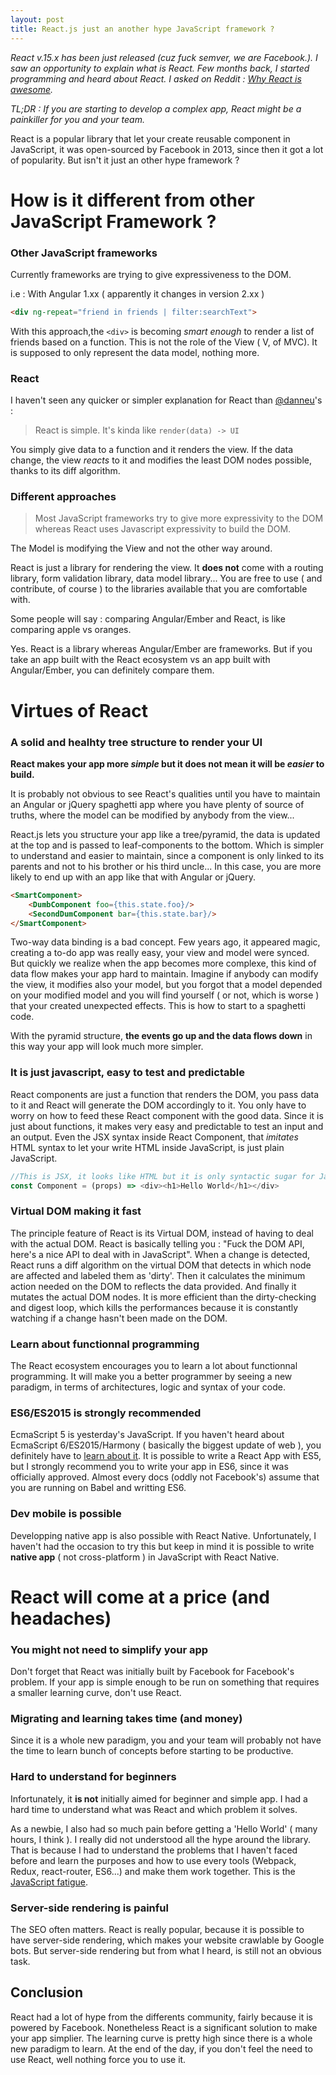 ```yaml
---
layout: post
title: React.js just an another hype JavaScript framework ?
---
```



*React v.15.x has been just released (cuz fuck semver, we are Facebook.). I saw an opportunity to explain what is React. Few months back, I started programming and heard about React. I asked on Reddit : [Why React is awesome](https://www.reddit.com/r/javascript/comments/3hs4io/why_react_is_awesome/).*


*TL;DR : If you are starting to develop a complex app, React might be a painkiller for you and your team.*

React is a popular library that let your create reusable component in JavaScript, it was open-sourced by Facebook in 2013, since then it got a lot of popularity. But isn't it just an other hype framework ? 

# How is it different from other JavaScript Framework ?


### Other JavaScript frameworks
Currently frameworks are trying to give expressiveness to the DOM. 

i.e : With Angular 1.xx ( apparently it changes in version 2.xx ) 

```html
<div ng-repeat="friend in friends | filter:searchText">
```

With this approach,the `<div>` is becoming *smart enough* to render a list of friends based on a function. This is not the role of the View ( V, of MVC). It is supposed to only represent the data model, nothing more.

### React

I haven't seen any quicker or simpler explanation for React than [@danneu](https://www.reddit.com/r/javascript/comments/3hs4io/why_react_is_awesome/#thing_t1_cua60al)'s : 

>React is simple. It's kinda like `render(data) -> UI`

You simply give data to a function and it renders the view. If the data change, the view *reacts* to it and modifies the least DOM nodes possible, thanks to its diff algorithm.

### Different approaches 

>Most JavaScript frameworks try to give more expressivity to the DOM whereas React uses Javascript expressivity to build the DOM.

The Model is modifying the View and not the other way around.

React is just a library for rendering the view. It **does not** come with a routing library, form validation library, data model library... You are free to use ( and contribute, of course ) to the libraries available that you are comfortable with.

Some people will say : comparing Angular/Ember and React, is like comparing apple vs oranges. 

Yes. React is a library whereas Angular/Ember are frameworks. But if you take an app built with the React ecosystem vs an app built with Angular/Ember, you can definitely compare them. 

# Virtues of React

### A solid and healhty tree structure to render your UI
**React makes your app more *simple* but it does not mean it will be *easier* to build.**

It is probably not obvious to see React's qualities until you have to maintain an Angular or jQuery spaghetti app where you have plenty of source of truths, where the model can be modified by anybody from the view...

React.js lets you structure your app like a tree/pyramid, the data is updated at the top and is passed to leaf-components to the bottom. Which is simpler to understand and easier to maintain, since a component is only linked to its parents and not to his brother or his third uncle... In this case, you are more likely to end up with an app like that with Angular or jQuery.

```html
<SmartComponent>
    <DumbComponent foo={this.state.foo}/>
    <SecondDumComponent bar={this.state.bar}/>
</SmartComponent>
```

Two-way data binding is a bad concept. Few years ago, it appeared magic, creating a to-do app was really easy, your view and model were synced. But quickly we realize when the app becomes more complexe, this kind of data flow makes your app hard to maintain. Imagine if anybody can modify the view, it modifies also your model, but you forgot that a model depended on your modified model and you will find yourself ( or not, which is worse ) that your created unexpected effects. This is how to start to a spaghetti code.

With the pyramid structure, **the events go up and the data flows down** in this way your app will look much more simpler.

### It is just javascript, easy to test and predictable
React components are just a function that renders the DOM, you pass data to it and React will generate the DOM accordingly to it. You only have to worry on how to feed these React component with the good data. Since it is just about functions, it makes very easy and predictable to test an input and an output. Even the JSX syntax inside React Component, that *imitates* HTML syntax to let your write HTML inside JavaScript, is just plain JavaScript.

```javascript
//This is JSX, it looks like HTML but it is only syntactic sugar for JavaScript
const Component = (props) => <div><h1>Hello World</h1></div> 
```

### Virtual DOM making it fast

The principle feature of React is its Virtual DOM, instead of having to deal with the actual DOM. React is basically telling you : "Fuck the DOM API, here's a nice API to deal with in JavaScript". When a change is detected, React runs a diff algorithm on the virtual DOM that detects in which node are affected and labeled them as 'dirty'. Then it calculates the minimum action needed on the DOM to reflects the data provided. And finally it mutates the actual DOM nodes. It is more efficient than the dirty-checking and digest loop, which kills the performances because it is constantly watching if a change hasn't been made on the DOM.

### Learn about functionnal programming
The React ecosystem encourages you to learn a lot about functionnal programming. It will make you a better programmer by seeing a new paradigm, in terms of architectures, logic and syntax of your code.

### ES6/ES2015 is strongly recommended

EcmaScript 5 is yesterday's JavaScript. If you haven't heard about EcmaScript 6/ES2015/Harmony ( basically the biggest update of web ), you definitely have to [learn about it](https://developer.mozilla.org/en/docs/Web/JavaScript/New_in_JavaScript/ECMAScript_6_support_in_Mozilla). It is possible to write a React App with ES5, but I strongly recommend you to write your app in ES6, since it was officially approved. Almost every docs (oddly not Facebook's) assume that you are running on Babel and writting ES6.

### Dev mobile is possible

Developping native app is also possible with React Native. Unfortunately, I haven't had the occasion to try this but keep in mind it is possible to write **native app** ( not cross-platform ) in JavaScript with React Native.


# React will come at a price (and headaches)

### You might not need to simplify your app
Don't forget that React was initially built by Facebook for Facebook's problem. If your app is simple enough to be run on something that requires a smaller learning curve, don't use React. 

### Migrating and learning takes time (and money)

Since it is a whole new paradigm, you and your team will probably not have the time to learn bunch of concepts before starting to be productive.

### Hard to understand for beginners

Infortunately, it **is not** initially aimed for beginner and simple app. I had a hard time to understand what was React and which problem it solves.

As a newbie, I also had so much pain before getting a 'Hello World' ( many hours, I think ). I really did not understood all the hype around the library. That is because I had to understand the problems that I haven't faced before and learn the purposes and how to use every tools (Webpack, Redux, react-router, ES6...) and make them work together. This is the [JavaScript fatigue](https://medium.com/@ericclemmons/javascript-fatigue-48d4011b6fc4#.5pzrqifsl).


### Server-side rendering is painful
The SEO often matters. React is really popular, because it is possible to have server-side rendering, which makes your website crawlable by Google bots. But server-side rendering but from what I heard, is still not an obvious task.


## Conclusion

React had a lot of hype from the differents community, fairly because it is powered by Facebook. Nonetheless React is a significant solution to make your app simplier. The learning curve is pretty high since there is a whole new paradigm to learn. At the end of the day, if you don't feel the need to use React, well nothing force you to use it.



